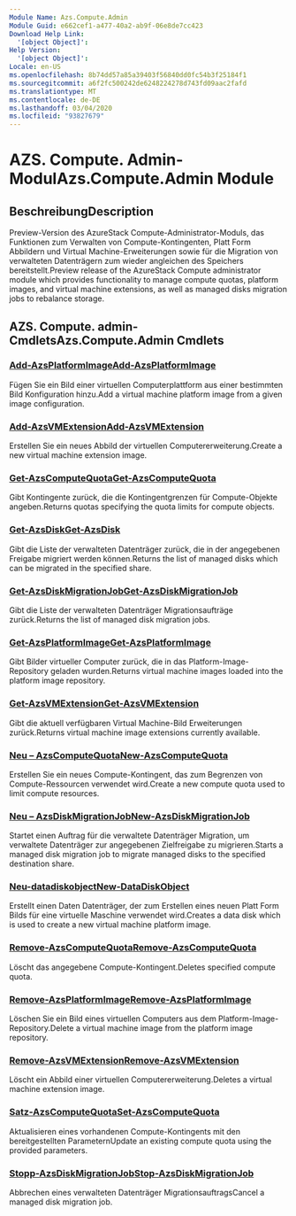 ```yaml
---
Module Name: Azs.Compute.Admin
Module Guid: e662cef1-a477-40a2-ab9f-06e8de7cc423
Download Help Link:
  '[object Object]': 
Help Version:
  '[object Object]': 
Locale: en-US
ms.openlocfilehash: 8b74dd57a85a39403f56840dd0fc54b3f25184f1
ms.sourcegitcommit: a6f2fc500242de6248224278d743fd09aac2fafd
ms.translationtype: MT
ms.contentlocale: de-DE
ms.lasthandoff: 03/04/2020
ms.locfileid: "93827679"
---
```

# <span data-ttu-id="7ac3f-101">AZS. Compute. Admin-Modul</span><span class="sxs-lookup"><span data-stu-id="7ac3f-101">Azs.Compute.Admin Module</span></span>
## <span data-ttu-id="7ac3f-102">Beschreibung</span><span class="sxs-lookup"><span data-stu-id="7ac3f-102">Description</span></span>
<span data-ttu-id="7ac3f-103">Preview-Version des AzureStack Compute-Administrator-Moduls, das Funktionen zum Verwalten von Compute-Kontingenten, Platt Form Abbildern und Virtual Machine-Erweiterungen sowie für die Migration von verwalteten Datenträgern zum wieder angleichen des Speichers bereitstellt.</span><span class="sxs-lookup"><span data-stu-id="7ac3f-103">Preview release of the AzureStack Compute administrator module which provides functionality to manage compute quotas, platform images, and virtual machine extensions, as well as managed disks migration jobs to rebalance storage.</span></span>

## <span data-ttu-id="7ac3f-104">AZS. Compute. admin-Cmdlets</span><span class="sxs-lookup"><span data-stu-id="7ac3f-104">Azs.Compute.Admin Cmdlets</span></span>
### [<span data-ttu-id="7ac3f-105">Add-AzsPlatformImage</span><span class="sxs-lookup"><span data-stu-id="7ac3f-105">Add-AzsPlatformImage</span></span>](Add-AzsPlatformImage.md)
<span data-ttu-id="7ac3f-106">Fügen Sie ein Bild einer virtuellen Computerplattform aus einer bestimmten Bild Konfiguration hinzu.</span><span class="sxs-lookup"><span data-stu-id="7ac3f-106">Add a virtual machine platform image from a given image configuration.</span></span>

### [<span data-ttu-id="7ac3f-107">Add-AzsVMExtension</span><span class="sxs-lookup"><span data-stu-id="7ac3f-107">Add-AzsVMExtension</span></span>](Add-AzsVMExtension.md)
<span data-ttu-id="7ac3f-108">Erstellen Sie ein neues Abbild der virtuellen Computererweiterung.</span><span class="sxs-lookup"><span data-stu-id="7ac3f-108">Create a new virtual machine extension image.</span></span>

### [<span data-ttu-id="7ac3f-109">Get-AzsComputeQuota</span><span class="sxs-lookup"><span data-stu-id="7ac3f-109">Get-AzsComputeQuota</span></span>](Get-AzsComputeQuota.md)
<span data-ttu-id="7ac3f-110">Gibt Kontingente zurück, die die Kontingentgrenzen für Compute-Objekte angeben.</span><span class="sxs-lookup"><span data-stu-id="7ac3f-110">Returns quotas specifying the quota limits for compute objects.</span></span>

### [<span data-ttu-id="7ac3f-111">Get-AzsDisk</span><span class="sxs-lookup"><span data-stu-id="7ac3f-111">Get-AzsDisk</span></span>](Get-AzsDisk.md)
<span data-ttu-id="7ac3f-112">Gibt die Liste der verwalteten Datenträger zurück, die in der angegebenen Freigabe migriert werden können.</span><span class="sxs-lookup"><span data-stu-id="7ac3f-112">Returns the list of managed disks which can be migrated in the specified share.</span></span>

### [<span data-ttu-id="7ac3f-113">Get-AzsDiskMigrationJob</span><span class="sxs-lookup"><span data-stu-id="7ac3f-113">Get-AzsDiskMigrationJob</span></span>](Get-AzsDiskMigrationJob.md)
<span data-ttu-id="7ac3f-114">Gibt die Liste der verwalteten Datenträger Migrationsaufträge zurück.</span><span class="sxs-lookup"><span data-stu-id="7ac3f-114">Returns the list of managed disk migration jobs.</span></span>

### [<span data-ttu-id="7ac3f-115">Get-AzsPlatformImage</span><span class="sxs-lookup"><span data-stu-id="7ac3f-115">Get-AzsPlatformImage</span></span>](Get-AzsPlatformImage.md)
<span data-ttu-id="7ac3f-116">Gibt Bilder virtueller Computer zurück, die in das Platform-Image-Repository geladen wurden.</span><span class="sxs-lookup"><span data-stu-id="7ac3f-116">Returns virtual machine images loaded into the platform image repository.</span></span>

### [<span data-ttu-id="7ac3f-117">Get-AzsVMExtension</span><span class="sxs-lookup"><span data-stu-id="7ac3f-117">Get-AzsVMExtension</span></span>](Get-AzsVMExtension.md)
<span data-ttu-id="7ac3f-118">Gibt die aktuell verfügbaren Virtual Machine-Bild Erweiterungen zurück.</span><span class="sxs-lookup"><span data-stu-id="7ac3f-118">Returns virtual machine image extensions currently available.</span></span>

### [<span data-ttu-id="7ac3f-119">Neu – AzsComputeQuota</span><span class="sxs-lookup"><span data-stu-id="7ac3f-119">New-AzsComputeQuota</span></span>](New-AzsComputeQuota.md)
<span data-ttu-id="7ac3f-120">Erstellen Sie ein neues Compute-Kontingent, das zum Begrenzen von Compute-Ressourcen verwendet wird.</span><span class="sxs-lookup"><span data-stu-id="7ac3f-120">Create a new compute quota used to limit compute resources.</span></span>

### [<span data-ttu-id="7ac3f-121">Neu – AzsDiskMigrationJob</span><span class="sxs-lookup"><span data-stu-id="7ac3f-121">New-AzsDiskMigrationJob</span></span>](New-AzsDiskMigrationJob.md)
<span data-ttu-id="7ac3f-122">Startet einen Auftrag für die verwaltete Datenträger Migration, um verwaltete Datenträger zur angegebenen Zielfreigabe zu migrieren.</span><span class="sxs-lookup"><span data-stu-id="7ac3f-122">Starts a managed disk migration job to migrate managed disks to the specified destination share.</span></span>

### [<span data-ttu-id="7ac3f-123">Neu-datadiskobject</span><span class="sxs-lookup"><span data-stu-id="7ac3f-123">New-DataDiskObject</span></span>](New-DataDiskObject.md)
<span data-ttu-id="7ac3f-124">Erstellt einen Daten Datenträger, der zum Erstellen eines neuen Platt Form Bilds für eine virtuelle Maschine verwendet wird.</span><span class="sxs-lookup"><span data-stu-id="7ac3f-124">Creates a data disk which is used to create a new virtual machine platform image.</span></span>

### [<span data-ttu-id="7ac3f-125">Remove-AzsComputeQuota</span><span class="sxs-lookup"><span data-stu-id="7ac3f-125">Remove-AzsComputeQuota</span></span>](Remove-AzsComputeQuota.md)
<span data-ttu-id="7ac3f-126">Löscht das angegebene Compute-Kontingent.</span><span class="sxs-lookup"><span data-stu-id="7ac3f-126">Deletes specified compute quota.</span></span>

### [<span data-ttu-id="7ac3f-127">Remove-AzsPlatformImage</span><span class="sxs-lookup"><span data-stu-id="7ac3f-127">Remove-AzsPlatformImage</span></span>](Remove-AzsPlatformImage.md)
<span data-ttu-id="7ac3f-128">Löschen Sie ein Bild eines virtuellen Computers aus dem Platform-Image-Repository.</span><span class="sxs-lookup"><span data-stu-id="7ac3f-128">Delete a virtual machine image from the platform image repository.</span></span>

### [<span data-ttu-id="7ac3f-129">Remove-AzsVMExtension</span><span class="sxs-lookup"><span data-stu-id="7ac3f-129">Remove-AzsVMExtension</span></span>](Remove-AzsVMExtension.md)
<span data-ttu-id="7ac3f-130">Löscht ein Abbild einer virtuellen Computererweiterung.</span><span class="sxs-lookup"><span data-stu-id="7ac3f-130">Deletes a virtual machine extension image.</span></span>

### [<span data-ttu-id="7ac3f-131">Satz-AzsComputeQuota</span><span class="sxs-lookup"><span data-stu-id="7ac3f-131">Set-AzsComputeQuota</span></span>](Set-AzsComputeQuota.md)
<span data-ttu-id="7ac3f-132">Aktualisieren eines vorhandenen Compute-Kontingents mit den bereitgestellten Parametern</span><span class="sxs-lookup"><span data-stu-id="7ac3f-132">Update an existing compute quota using the provided parameters.</span></span>

### [<span data-ttu-id="7ac3f-133">Stopp-AzsDiskMigrationJob</span><span class="sxs-lookup"><span data-stu-id="7ac3f-133">Stop-AzsDiskMigrationJob</span></span>](Stop-AzsDiskMigrationJob.md)
<span data-ttu-id="7ac3f-134">Abbrechen eines verwalteten Datenträger Migrationsauftrags</span><span class="sxs-lookup"><span data-stu-id="7ac3f-134">Cancel a managed disk migration job.</span></span>

